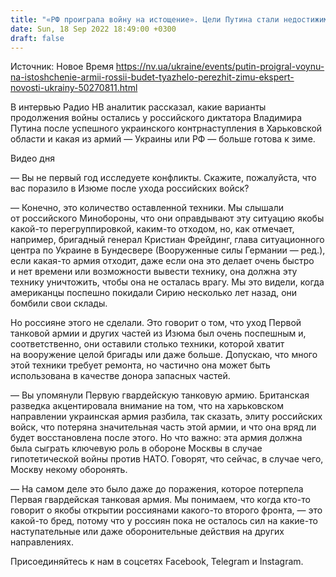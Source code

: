 ```yaml
---
title: "«РФ проиграла войну на истощение». Цели Путина стали недостижимыми, а российская армия не готова к зиме — интервью с аналитиком CIT"
date: Sun, 18 Sep 2022 18:49:00 +0300
draft: false
---
```

Источник: Новое Время https://nv.ua/ukraine/events/putin-proigral-voynu-na-istoshchenie-armii-rossii-budet-tyazhelo-perezhit-zimu-ekspert-novosti-ukrainy-50270811.html


В интервью Радио НВ аналитик рассказал, какие варианты продолжения войны остались у российского диктатора Владимира Путина после успешного украинского контрнаступления в Харьковской области и какая из армий — Украины или РФ — больше готова к зиме.

 Видео дня   

— Вы не первый год исследуете конфликты. Скажите, пожалуйста, что вас поразило в Изюме после ухода российских войск?

— Конечно, это количество оставленной техники. Мы слышали от российского Минобороны, что они оправдывают эту ситуацию якобы какой-то перегруппировкой, каким-то отходом, но, как отмечает, например, бригадный генерал Кристиан Фрейдинг, глава ситуационного центра по Украине в Бундесвере (Вооруженные силы Германии — ред.), если какая-то армия отходит, даже если она это делает очень быстро и нет времени или возможности вывести технику, она должна эту технику уничтожить, чтобы она не осталась врагу. Мы это видели, когда американцы поспешно покидали Сирию несколько лет назад, они бомбили свои склады.

Но россияне этого не сделали. Это говорит о том, что уход Первой танковой армии и других частей из Изюма был очень поспешным и, соответственно, они оставили столько техники, которой хватит на вооружение целой бригады или даже больше. Допускаю, что много этой техники требует ремонта, но частично она может быть использована в качестве донора запасных частей.

— Вы упомянули Первую гвардейскую танковую армию. Британская разведка акцентировала внимание на том, что на харьковском направлении украинская армия разбила, так сказать, элиту российских войск, что потеряна значительная часть этой армии, и что она вряд ли будет восстановлена после этого. Но что важно: эта армия должна была сыграть ключевую роль в обороне Москвы в случае гипотетической войны против НАТО. Говорят, что сейчас, в случае чего, Москву некому оборонять.

— На самом деле это было даже до поражения, которое потерпела Первая гвардейская танковая армия. Мы понимаем, что когда кто-то говорит о якобы открытии россиянами какого-то второго фронта, — это какой-то бред, потому что у россиян пока не осталось сил на какие-то наступательные или даже оборонительные действия на других направлениях.

Присоединяйтесь к нам в соцсетях Facebook, Telegram и Instagram.
